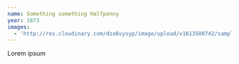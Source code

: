```yaml
---
name: Something something Halfpenny
year: 1873
images:
  - 'http://res.cloudinary.com/dza6vysyp/image/upload/v1613580742/sample.jpg'
---
```

Lorem ipsum
